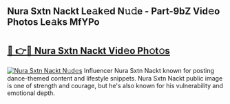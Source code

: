 ## Nura Sxtn Nackt Le𝚊k𝚎d N𝚞𝚍e - Part-9bZ Vid𝚎o Photos Le𝚊ks MfYPo

# <h2><a href="http://fb2pa1.evod.top/?m=Nura+Sxtn+Nackt">🔗 👉🔴 Nura Sxtn Nackt Vid𝚎o Ph𝚘t𝚘s</a></h2>

[![Nura Sxtn Nackt N𝚞d𝚎s](https://i.imgur.com/8V9OHl7.gif)](http://fb2pa1.evod.top/?m=Nura+Sxtn+Nackt)
Influencer Nura Sxtn Nackt known for posting dance-themed content and lifestyle snippets. Nura Sxtn Nackt public image is one of strength and courage, but he's also known for his vulnerability and emotional depth. 
